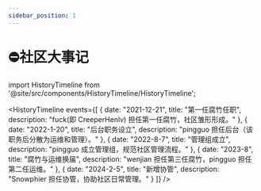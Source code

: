 ```yaml
---
sidebar_position: 1
---
```


# ⛔社区大事记

import HistoryTimeline from '@site/src/components/HistoryTimeline/HistoryTimeline';

<HistoryTimeline
events={[
{
date: "2021-12-21",
title: "第一任腐竹任职",
description: "fuck(即 CreeperHenlv) 担任第一任腐竹，社区雏形形成。"
},
{
date: "2022-1-20",
title: "后台职务设立",
description: "pingguo 担任后台（该职务后分散为运维和管理）。"
},
{
date: "2022-8-7",
title: "管理组成立",
description: "pingguo 成立管理组，规范社区管理流程。"
},
{
date: "2023-8",
title: "腐竹与运维换届",
description: "wenjian 担任第三任腐竹，pingguo 担任第二任运维。"
},
{
date: "2024-2-5",
title: "新增协管",
description: "Snowphier 担任协管，协助社区日常管理。"
}
]}
/>